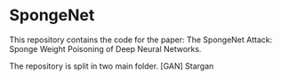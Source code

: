 # SpongeNet

This repository contains the code for the paper: The SpongeNet Attack: Sponge Weight Poisoning of Deep Neural Networks.

The repository is split in two main folder. [GAN] Stargan
